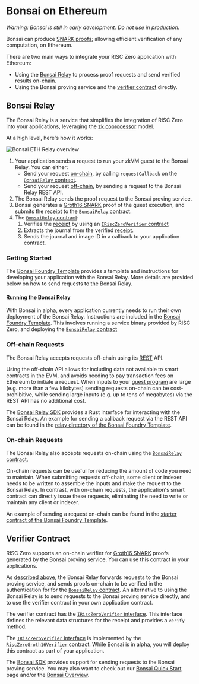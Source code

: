# Bonsai on Ethereum

_Warning: Bonsai is still in early development. Do not use in production._

Bonsai can produce [SNARK proofs]; allowing efficient verification of any computation, on Ethereum.

There are two main ways to integrate your RISC Zero application with Ethereum:

- Using the [Bonsai Relay](#bonsai-relay) to process proof requests and send verified results on-chain.
- Using the Bonsai proving service and the [verifier contract](#verifier-contract) directly.

[SNARK proofs]: https://www.risczero.com/news/on-chain-verification

## Bonsai Relay

The Bonsai Relay is a service that simplifies the integration of RISC Zero into your applications, leveraging the [zk coprocessor] model.

At a high level, here's how it works:

![Bonsai ETH Relay overview](/img/bonsai_ethereum.png)

1. Your application sends a request to run your zkVM guest to the Bonsai Relay. You can either:
   - Send your request [on-chain](#on-chain-requests), by calling `requestCallback` on the [`BonsaiRelay` contract].
   - Send your request [off-chain](#off-chain-requests), by sending a request to the Bonsai Relay REST API.
2. The Bonsai Relay sends the proof request to the Bonsai proving service.
3. Bonsai generates a [Groth16 SNARK] proof of the guest execution, and submits the [receipt] to the [`BonsaiRelay` contract].
4. The [`BonsaiRelay` contract]:
   1. Verifies the [receipt] by using an [`IRiscZeroVerifier` contract]
   2. Extracts the journal from the verified [receipt].
   3. Sends the journal and image ID in a callback to your application contract.

[Groth16 SNARK]: https://www.risczero.com/news/on-chain-verification
[`BonsaiRelay` contract]: https://github.com/risc0/risc0/blob/release-0.20/bonsai/ethereum/contracts/BonsaiRelay.sol
[`IRiscZeroVerifier` contract]: https://github.com/risc0/risc0/blob/release-0.20/bonsai/ethereum/contracts/IRiscZeroVerifier.sol
[guest program]: /terminology#guest-program
[receipt]: /terminology#receipt
[zk coprocessor]: https://twitter.com/RiscZero/status/1677316664772132864

### Getting Started

The [Bonsai Foundry Template] provides a template and instructions for developing your application with the Bonsai Relay.
More details are provided below on how to send requests to the Bonsai Relay.

[Bonsai Foundry Template]: https://github.com/risc0/bonsai-foundry-template

#### Running the Bonsai Relay

With Bonsai in alpha, every application currently needs to run their own deployment of the Bonsai Relay.
Instructions are included in the [Bonsai Foundry Template].
This involves running a service binary provided by RISC Zero, and deploying the [`BonsaiRelay` contract]

### Off-chain Requests

The Bonsai Relay accepts requests off-chain using its [REST] API.

Using the off-chain API allows for including data not available to smart contracts in the EVM, and avoids needing to pay transaction fees on Ethereum to initiate a request.
When inputs to your [guest program] are large (e.g. more than a few kilobytes) sending requests on-chain can be cost-prohibitive, while sending large inputs (e.g. up to tens of megabytes) via the REST API has no additional cost.

The [Bonsai Relay SDK] provides a Rust interface for interacting with the Bonsai Relay.
An example for sending a callback request via the REST API can be found in the [relay directory of the Bonsai Foundry Template].

[REST]: https://en.wikipedia.org/wiki/REST
[Bonsai Relay SDK]: https://docs.rs/crate/bonsai-ethereum-relay/latest
[relay directory of the Bonsai Foundry Template]: https://github.com/risc0/bonsai-foundry-template/blob/main/relay/examples/offchain_request.rs

### On-chain Requests

The Bonsai Relay also accepts requests on-chain using the [`BonsaiRelay` contract].

On-chain requests can be useful for reducing the amount of code you need to maintain.
When submitting requests off-chain, some client or indexer needs to be written to assemble the inputs and make the request to the Bonsai Relay.
In contrast, with on-chain requests, the application's smart contract can directly issue these requests, eliminating the need to write or maintain any client or indexer.

An example of sending a request on-chain can be found in the [starter contract of the Bonsai Foundry Template].

[starter contract of the Bonsai Foundry Template]: https://github.com/risc0/bonsai-foundry-template/blob/release-0.20/contracts/BonsaiStarter.sol#L60-L68

## Verifier Contract

RISC Zero supports an on-chain verifier for [Groth16 SNARK] proofs generated by the Bonsai proving service.
You can use this contract in your applications.

As [described above], the Bonsai Relay forwards requests to the Bonsai proving service, and sends proofs on-chain to be verified in the authentication for for the [`BonsaiRelay` contract].
An alternative to using the Bonsai Relay is to send requests to the Bonsai proving service directly, and to use the verifier contract in your own application contract.

The verifier contract has the [`IRiscZeroVerifier` interface].
This interface defines the relevant data structures for the receipt and provides a `verify` method.

The [`IRiscZeroVerifier` interface] is implemented by the [`RiscZeroGroth16Verifier` contract].
While Bonsai is in alpha, you will deploy this contract as part of your application.

The [Bonsai SDK] provides support for sending requests to the Bonsai proving service.
You may also want to check out our [Bonsai Quick Start](quickstart.md) page and/or the [Bonsai Overview](../bonsai).

[Bonsai SDK]: https://docs.rs/bonsai-sdk/0.6/bonsai_sdk/
[`IRiscZeroVerifier` interface]: https://github.com/risc0/risc0/blob/release-0.20/bonsai/ethereum/contracts/IRiscZeroVerifier.sol
[`RiscZeroGroth16Verifier` contract]: https://github.com/risc0/risc0/blob/release-0.20/bonsai/ethereum/contracts/groth16/RiscZeroGroth16Verifier.sol
[described above]: #bonsai-relay
